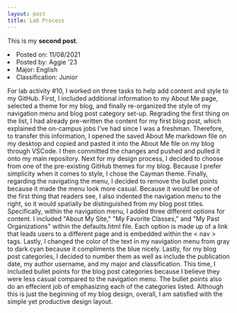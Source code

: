 ```yaml
---
layout: post
title: Lab Process
---
```


This is my **second post**.
<li>Posted on: 11/08/2021</li>
<li>Posted by: Aggie '23</li>
<li>Major: English</li>
<li>Classification: Junior</li>

For lab activity #10, I worked on three tasks to help add content and style to my GitHub. First, I included additional information to my About Me page, selected a theme for my blog, and finally re-organized the style of my navigation menu and blog post category set-up. Regrading the first thing on the list, I had already pre-written the content for my first blog post, which explained the on-campus jobs I've had since I was a freshman. Therefore, to transfer this information, I opened the saved About Me markdown file on my desktop and copied and pasted it into the About Me file on my blog through VSCode. I then committed the changes and pushed and pulled it onto my main repository. Next for my design process, I decided to choose from one of the pre-existing GitHub themes for my blog. Because I prefer simplicity when it comes to style, I chose the Cayman theme. Finally, regarding the navigating the menu, I decided to remove the bullet points because it made the menu look more casual. Because it would be one of the first thing that readers see, I also indented the navigation menu to the right, so it would spatially be distinguished from my blog post titles. Specifically, within the navigation menu, I added three different options for content. I included "About My Site," "My Favorite Classes," and "My Past Organizations" within the defaults.html file. Each option is made up of a link that leads users to a different page and is embedded within the < nav > tags. Lastly, I changed the color of the text in my navigation menu from gray to dark cyan because it compliments the blue nicely. Lastly, for my blog post categories, I decided to number them as well as include the publication date, my author username, and my major and classification. This time, I included bullet points for the blog post categories because I believe they were less casual compared to the navigation menu. The bullet points also do an effecient job of emphasizing each of the categories listed. Although this is just the beginning of my blog design, overall, I am satisfied with the simple yet productive design layout.
